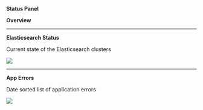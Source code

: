 ﻿**Status Panel**

**Overview**

___

**Elasticsearch Status**

Current state of the Elasticsearch clusters

![](/Admin_backen_2.0/img/backen_elastic_status.png)
___

**App Errors**

Date sorted list of application errors

![](/Admin_backen_2.0/img/backen_AppErrors.png)